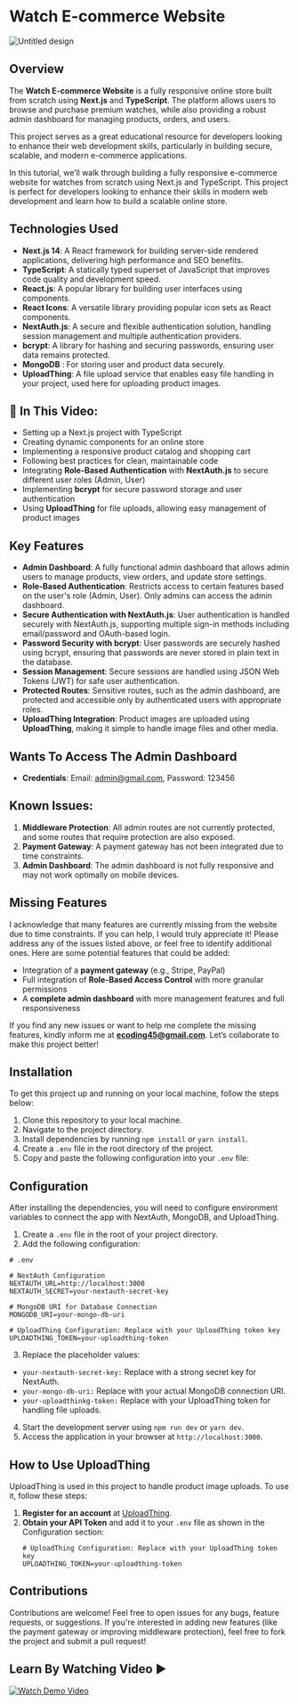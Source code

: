 # Watch E-commerce Website 
![Untitled design](https://github.com/user-attachments/assets/5e990671-4d82-4b4c-b1bf-fc306a684767)
 
## Overview
The **Watch E-commerce Website** is a fully responsive online store built from scratch using **Next.js** and **TypeScript**. The platform allows users to browse and purchase premium watches, while also providing a robust admin dashboard for managing products, orders, and users.

This project serves as a great educational resource for developers looking to enhance their web development skills, particularly in building secure, scalable, and modern e-commerce applications.

In this tutorial, we’ll walk through building a fully responsive e-commerce website for watches from scratch using Next.js and TypeScript. This project is perfect for developers looking to enhance their skills in modern web development and learn how to build a scalable online store.

## Technologies Used
- **Next.js 14**: A React framework for building server-side rendered applications, delivering high performance and SEO benefits.
- **TypeScript**: A statically typed superset of JavaScript that improves code quality and development speed.
- **React.js**: A popular library for building user interfaces using components.
- **React Icons**: A versatile library providing popular icon sets as React components.
- **NextAuth.js**: A secure and flexible authentication solution, handling session management and multiple authentication providers.
- **bcrypt**: A library for hashing and securing passwords, ensuring user data remains protected.
- **MongoDB** : For storing user and product data securely.
- **UploadThing**: A file upload service that enables easy file handling in your project, used here for uploading product images.

## 📌 In This Video:
- Setting up a Next.js project with TypeScript
- Creating dynamic components for an online store
- Implementing a responsive product catalog and shopping cart
- Following best practices for clean, maintainable code
- Integrating **Role-Based Authentication** with **NextAuth.js** to secure different user roles (Admin, User)
- Implementing **bcrypt** for secure password storage and user authentication
- Using **UploadThing** for file uploads, allowing easy management of product images

## Key Features
- **Admin Dashboard**: A fully functional admin dashboard that allows admin users to manage products, view orders, and update store settings.
- **Role-Based Authentication**: Restricts access to certain features based on the user's role (Admin, User). Only admins can access the admin dashboard.
- **Secure Authentication with NextAuth.js**: User authentication is handled securely with NextAuth.js, supporting multiple sign-in methods including email/password and OAuth-based login.
- **Password Security with bcrypt**: User passwords are securely hashed using bcrypt, ensuring that passwords are never stored in plain text in the database.
- **Session Management**: Secure sessions are handled using JSON Web Tokens (JWT) for safe user authentication.
- **Protected Routes**: Sensitive routes, such as the admin dashboard, are protected and accessible only by authenticated users with appropriate roles.
- **UploadThing Integration**: Product images are uploaded using **UploadThing**, making it simple to handle image files and other media.

## Wants To Access The Admin Dashboard
 - **Credentials**: Email: admin@gmail.com, Password: 123456

## Known Issues:
1. **Middleware Protection**: All admin routes are not currently protected, and some routes that require protection are also exposed.
2. **Payment Gateway**: A payment gateway has not been integrated due to time constraints.
3. **Admin Dashboard**: The admin dashboard is not fully responsive and may not work optimally on mobile devices.

## Missing Features
I acknowledge that many features are currently missing from the website due to time constraints. If you can help, I would truly appreciate it! Please address any of the issues listed above, or feel free to identify additional ones. Here are some potential features that could be added:
- Integration of a **payment gateway** (e.g., Stripe, PayPal)
- Full integration of **Role-Based Access Control** with more granular permissions
- A **complete admin dashboard** with more management features and full responsiveness

If you find any new issues or want to help me complete the missing features, kindly inform me at **ecoding45@gmail.com**. Let’s collaborate to make this project better!

## Installation
To get this project up and running on your local machine, follow the steps below:

1. Clone this repository to your local machine.
2. Navigate to the project directory.
3. Install dependencies by running `npm install` or `yarn install`.
4. Create a `.env` file in the root directory of the project.
5. Copy and paste the following configuration into your `.env` file:

## Configuration
 After installing the dependencies, you will need to configure environment variables to connect the app with NextAuth, MongoDB, and UploadThing.
 1. Create a ```.env``` file in the root of your project directory.
 2. Add the following configuration:
```env
# .env

# NextAuth Configuration
NEXTAUTH_URL=http://localhost:3000
NEXTAUTH_SECRET=your-nextauth-secret-key

# MongoDB URI for Database Connection
MONGODB_URI=your-mongo-db-uri
  
# UploadThing Configuration: Replace with your UploadThing token key
UPLOADTHING_TOKEN=your-uploadthing-token 

```
  3. Replace the placeholder values:
   - ```your-nextauth-secret-key:``` Replace with a strong secret key for NextAuth.
   - ``` your-mongo-db-uri: ``` Replace with your actual MongoDB connection URI.
   - ``` your-uploadthinkg-token: ```   Replace with your UploadThing token for handling file uploads.

4.  Start the development server using ```npm run dev``` or ```yarn dev```.
5.  Access the application in your browser at ```http://localhost:3000```.

## How to Use UploadThing
UploadThing is used in this project to handle product image uploads. To use it, follow these steps:

1. **Register for an account** at [UploadThing](https://uploadthing.com/).
2. **Obtain your API Token** and add it to your `.env` file as shown in the Configuration section:
   ```env
   # UploadThing Configuration: Replace with your UploadThing token key
   UPLOADTHING_TOKEN=your-uploadthing-token
   
   ```


## Contributions
Contributions are welcome! Feel free to open issues for any bugs, feature requests, or suggestions. If you're interested in adding new features (like the payment gateway or improving middleware protection), feel free to fork the project and submit a pull request!


## Learn By Watching Video ▶️
[![Watch Demo Video](https://img.youtube.com/vi/edBnBKzFO4s/maxresdefault.jpg)](https://www.youtube.com/watch?v=edBnBKzFO4s)

